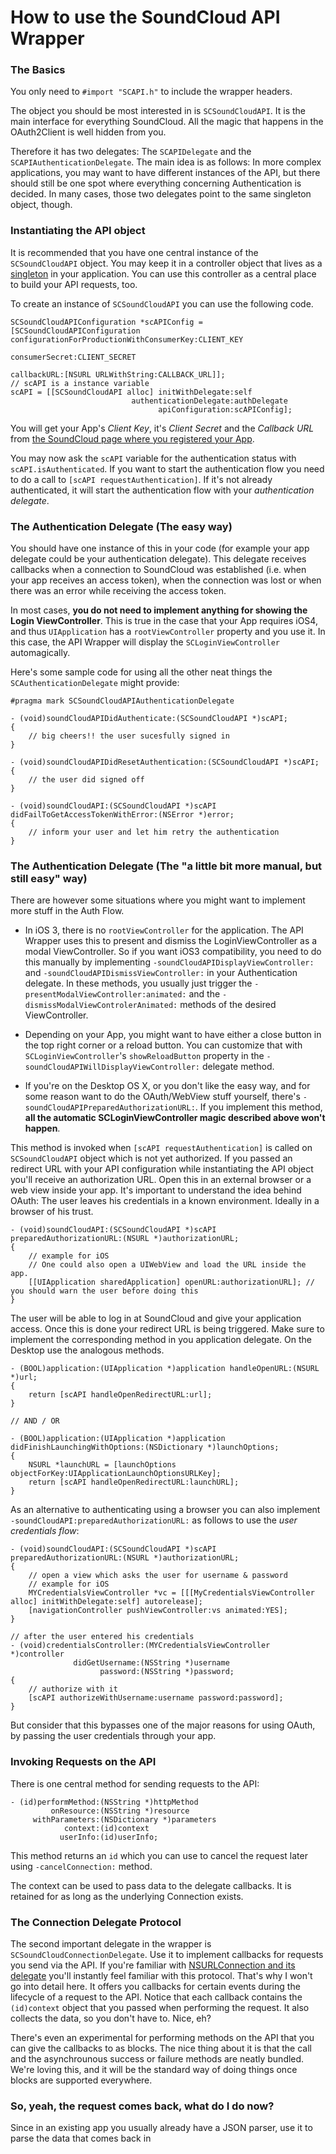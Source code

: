 # How to use the SoundCloud API Wrapper

### The Basics

You only need to `#import "SCAPI.h"` to include the wrapper headers.

The object you should be most interested in is `SCSoundCloudAPI`. It is the main interface for everything SoundCloud. All the magic that happens in the OAuth2Client is well hidden from you.

Therefore it has two delegates: The `SCAPIDelegate` and the `SCAPIAuthenticationDelegate`. The main idea is as follows: In more complex applications, you may want to have different instances of the API, but there should still be one spot where everything concerning Authentication is decided. In many cases, those two delegates point to the same singleton object, though.


### Instantiating the API object

It is recommended that you have one central instance of the `SCSoundCloudAPI` object. You may keep it in a controller object that lives as a [singleton](http://cocoawithlove.com/2008/11/singletons-appdelegates-and-top-level.html) in your application. You can use this controller as a central place to build your API requests, too.

To create an instance of `SCSoundCloudAPI` you can use the following code.

	SCSoundCloudAPIConfiguration *scAPIConfig = [SCSoundCloudAPIConfiguration configurationForProductionWithConsumerKey:CLIENT_KEY
																		                                 consumerSecret:CLIENT_SECRET
																			                                callbackURL:[NSURL URLWithString:CALLBACK_URL]];
	// scAPI is a instance variable
	scAPI = [[SCSoundCloudAPI alloc] initWithDelegate:self
							   authenticationDelegate:authDelegate
									 apiConfiguration:scAPIConfig];

You will get your App's _Client Key_, it's _Client Secret_ and the _Callback URL_ from [the SoundCloud page where you registered your App](http://soundcloud.com/you/apps). 

You may now ask the `scAPI` variable for the authentication status with `scAPI.isAuthenticated`. If you want to start the authentication flow you need to do a call to `[scAPI requestAuthentication]`. If it's not already authenticated, it will start the authentication flow with your *authentication delegate*.


### The Authentication Delegate (The easy way)

You should have one instance of this in your code (for example your app delegate could be your authentication delegate). This delegate receives callbacks when a connection to SoundCloud was established (i.e. when your app receives an access token), when the connection was lost or when there was an error while receiving the access token.

In most cases, **you do not need to implement anything for showing the Login ViewController**. This is true in the case that your App requires iOS4, and thus `UIApplication` has a `rootViewController` property and you use it. In this case, the API Wrapper will display the `SCLoginViewController` automagically.

Here's some sample code for using all the other neat things the `SCAuthenticationDelegate` might provide:

    #pragma mark SCSoundCloudAPIAuthenticationDelegate
    	
    - (void)soundCloudAPIDidAuthenticate:(SCSoundCloudAPI *)scAPI;
    {
        // big cheers!! the user sucesfully signed in
    }
	
    - (void)soundCloudAPIDidResetAuthentication:(SCSoundCloudAPI *)scAPI;
	{
		// the user did signed off
	}
	
    - (void)soundCloudAPI:(SCSoundCloudAPI *)scAPI didFailToGetAccessTokenWithError:(NSError *)error;
	{
		// inform your user and let him retry the authentication
	}

### The Authentication Delegate (The "a little bit more manual, but still easy" way)

There are however some situations where you might want to implement more stuff in the Auth Flow.

* In iOS 3, there is no `rootViewController` for the application. The API Wrapper uses this to present and dismiss the LoginViewController as a modal ViewController. So if you want iOS3 compatibility, you need to do this manually by implementing `-soundCloudAPIDisplayViewController:` and `-soundCloudAPIDismissViewController:` in your Authentication delegate. In these methods, you usually just trigger the `-presentModalViewController:animated:` and the `-dismissModalViewControlerAnimated:` methods of the desired ViewController.

* Depending on your App, you might want to have either a close button in the top right corner or a reload button. You can customize that with `SCLoginViewController`'s `showReloadButton` property in the `-soundCloudAPIWillDisplayViewController:` delegate method.

* If you're on the Desktop OS X, or you don't like the easy way, and for some reason want to do the OAuth/WebView stuff yourself, there's `-soundCloudAPIPreparedAuthorizationURL:`. If you implement this method, **all the automatic SCLoginViewController magic described above won't happen**.

This method is invoked when `[scAPI requestAuthentication]` is called on `SCSoundCloudAPI` object which is not yet authorized. If you passed an redirect URL with your API configuration while instantiating the API object you'll receive an authorization URL. Open this in an external browser or a web view inside your app. It's important to understand the idea behind OAuth: The user leaves his credentials in a known environment. Ideally in a browser of his trust.

	- (void)soundCloudAPI:(SCSoundCloudAPI *)scAPI preparedAuthorizationURL:(NSURL *)authorizationURL;
	{
		// example for iOS
		// One could also open a UIWebView and load the URL inside the app.
		[[UIApplication sharedApplication] openURL:authorizationURL]; // you should warn the user before doing this
	}

The user will be able to log in at SoundCloud and give your application access. Once this is done your redirect URL is being triggered. Make sure to implement the corresponding method in you application delegate. On the Desktop use the analogous methods.

	- (BOOL)application:(UIApplication *)application handleOpenURL:(NSURL *)url;
	{
		return [scAPI handleOpenRedirectURL:url];
	}
	
	// AND / OR
	
	- (BOOL)application:(UIApplication *)application didFinishLaunchingWithOptions:(NSDictionary *)launchOptions;
	{
		NSURL *launchURL = [launchOptions objectForKey:UIApplicationLaunchOptionsURLKey];	
		return [scAPI handleOpenRedirectURL:launchURL];
	}

As an alternative to authenticating using a browser you can also implement `-soundCloudAPI:preparedAuthorizationURL:` as follows to use the *user credentials flow*:

	- (void)soundCloudAPI:(SCSoundCloudAPI *)scAPI preparedAuthorizationURL:(NSURL *)authorizationURL;
	{
		// open a view which asks the user for username & password
		// example for iOS
		MYCredentialsViewController *vc = [[[MyCredentialsViewController alloc] initWithDelegate:self] autorelease];
		[navigationController pushViewController:vs animated:YES];
	}
	
	// after the user entered his credentials
	- (void)credentialsController:(MYCredentialsViewController *)controller
	              didGetUsername:(NSString *)username
                        password:(NSString *)password;
	{
		// authorize with it
		[scAPI authorizeWithUsername:username password:password];
	}

But consider that this bypasses one of the major reasons for using OAuth, by passing the user credentials through your app.


### Invoking Requests on the API

There is one central method for sending requests to the API: 

	- (id)performMethod:(NSString *)httpMethod
		 	 onResource:(NSString *)resource
		 withParameters:(NSDictionary *)parameters
				context:(id)context
			   userInfo:(id)userInfo;
			
This method returns an `id` which you can use to cancel the request later using `-cancelConnection:` method.

The context can be used to pass data to the delegate callbacks. It is retained for as long as the underlying Connection exists.

### The Connection Delegate Protocol

The second important delegate in the wrapper is `SCSoundCloudConnectionDelegate`. Use it to implement callbacks for requests you send via the API. If you're familiar with [NSURLConnection and its delegate](http://developer.apple.com/mac/library/documentation/Cocoa/Conceptual/URLLoadingSystem/Tasks/UsingNSURLConnection.html) you'll instantly feel familiar with this protocol. That's why I won't go into detail here. It offers you callbacks for certain events during the lifecycle of a request to the API. Notice that each callback contains the `(id)context` object that you passed when performing the request. It also collects the data, so you don't have to. Nice, eh?

There's even an experimental for performing methods on the API that you can give the callbacks to as blocks. The nice thing about it is that the call and the asynchrounous success or failure methods are neatly bundled. We're loving this, and it will be the standard way of doing things once blocks are supported everywhere.

### So, yeah, the request comes back, what do I do now?

Since in an existing app you usually already have a JSON parser, use it to parse the data that comes back in 